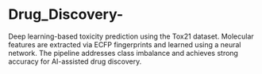 # Drug_Discovery-
Deep learning-based toxicity prediction using the Tox21 dataset. Molecular features are extracted via ECFP fingerprints and learned using a neural network. The pipeline addresses class imbalance and achieves strong accuracy for AI-assisted drug discovery.
